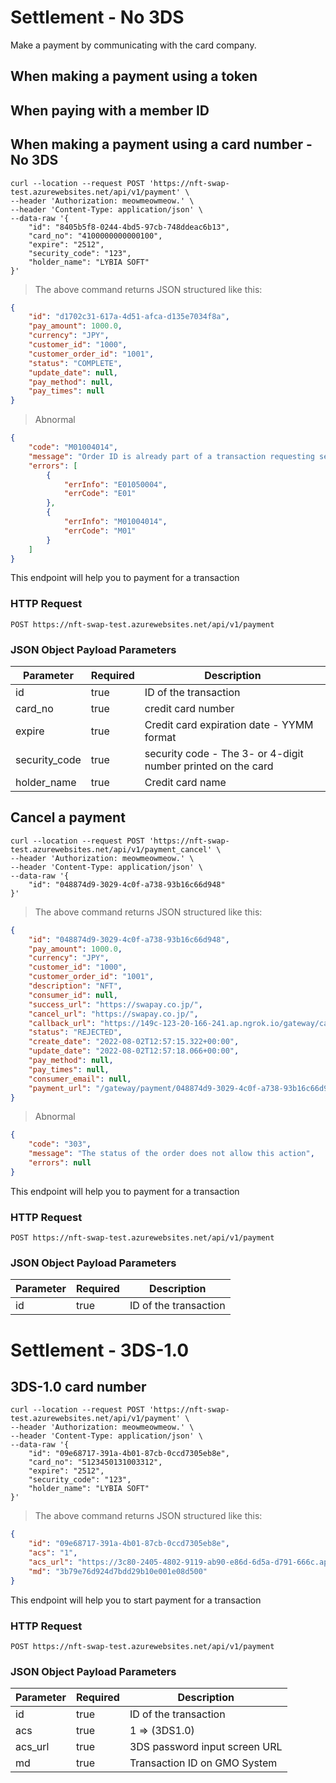 # Settlement - No 3DS

Make a payment by communicating with the card company.

## When making a payment using a token

## When paying with a member ID

## When making a payment using a card number - No 3DS

```shell
curl --location --request POST 'https://nft-swap-test.azurewebsites.net/api/v1/payment' \
--header 'Authorization: meowmeowmeow.' \
--header 'Content-Type: application/json' \
--data-raw '{
    "id": "8405b5f8-0244-4bd5-97cb-748ddeac6b13",
    "card_no": "4100000000000100",
    "expire": "2512",
    "security_code": "123",
    "holder_name": "LYBIA SOFT"
}'
```

> The above command returns JSON structured like this:

```json
{
    "id": "d1702c31-617a-4d51-afca-d135e7034f8a",
    "pay_amount": 1000.0,
    "currency": "JPY",
    "customer_id": "1000",
    "customer_order_id": "1001",
    "status": "COMPLETE",
    "update_date": null,
    "pay_method": null,
    "pay_times": null
}
```
> Abnormal

```json
{
    "code": "M01004014",
    "message": "Order ID is already part of a transaction requesting settlement",
    "errors": [
        {
            "errInfo": "E01050004",
            "errCode": "E01"
        },
        {
            "errInfo": "M01004014",
            "errCode": "M01"
        }
    ]
}
```

This endpoint will help you to payment for a transaction

### HTTP Request

`POST https://nft-swap-test.azurewebsites.net/api/v1/payment`

### JSON Object Payload Parameters

Parameter | Required | Description
--------- | -------- | -----------
id | true | ID of the transaction 
card_no | true | credit card number 
expire | true | Credit card expiration date - YYMM format
security_code | true | security code - The 3- or 4-digit number printed on the card
holder_name | true | Credit card name


## Cancel a payment

```shell
curl --location --request POST 'https://nft-swap-test.azurewebsites.net/api/v1/payment_cancel' \
--header 'Authorization: meowmeowmeow.' \
--header 'Content-Type: application/json' \
--data-raw '{
    "id": "048874d9-3029-4c0f-a738-93b16c66d948"
}'
```

> The above command returns JSON structured like this:

```json
{
    "id": "048874d9-3029-4c0f-a738-93b16c66d948",
    "pay_amount": 1000.0,
    "currency": "JPY",
    "customer_id": "1000",
    "customer_order_id": "1001",
    "description": "NFT",
    "consumer_id": null,
    "success_url": "https://swapay.co.jp/",
    "cancel_url": "https://swapay.co.jp/",
    "callback_url": "https://149c-123-20-166-241.ap.ngrok.io/gateway/callback",
    "status": "REJECTED",
    "create_date": "2022-08-02T12:57:15.322+00:00",
    "update_date": "2022-08-02T12:57:18.066+00:00",
    "pay_method": null,
    "pay_times": null,
    "consumer_email": null,
    "payment_url": "/gateway/payment/048874d9-3029-4c0f-a738-93b16c66d948"
}
```
> Abnormal

```json
{
    "code": "303",
    "message": "The status of the order does not allow this action",
    "errors": null
}
```

This endpoint will help you to payment for a transaction

### HTTP Request

`POST https://nft-swap-test.azurewebsites.net/api/v1/payment`

### JSON Object Payload Parameters

Parameter | Required | Description
--------- | -------- | -----------
id | true | ID of the transaction 

# Settlement - 3DS-1.0

## 3DS-1.0 card number

```shell
curl --location --request POST 'https://nft-swap-test.azurewebsites.net/api/v1/payment' \
--header 'Authorization: meowmeowmeow.' \
--header 'Content-Type: application/json' \
--data-raw '{
    "id": "09e68717-391a-4b01-87cb-0ccd7305eb8e",
    "card_no": "5123450131003312",
    "expire": "2512",
    "security_code": "123",
    "holder_name": "LYBIA SOFT"
}'
```

> The above command returns JSON structured like this:

```json
{
    "id": "09e68717-391a-4b01-87cb-0ccd7305eb8e",
    "acs": "1",
    "acs_url": "https://3c80-2405-4802-9119-ab90-e86d-6d5a-d791-666c.ap.ngrok.io/gateway/3ds/09e68717-391a-4b01-87cb-0ccd7305eb8e/3b79e76d924d7bdd29b10e001e08d500",
    "md": "3b79e76d924d7bdd29b10e001e08d500"
}
```

This endpoint will help you to start payment for a transaction

### HTTP Request

`POST https://nft-swap-test.azurewebsites.net/api/v1/payment`

### JSON Object Payload Parameters

Parameter | Required | Description
--------- | -------- | -----------
id | true | ID of the transaction 
acs | true | 1 => (3DS1.0)
acs_url | true | 3DS password input screen URL
md | true | Transaction ID on GMO System

